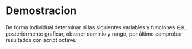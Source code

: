 # Demostracion
De forma individual determinar si las siguientes variables y funciones ∈ℝ, posteriormente graficar, obtener dominio y rango, por último comprobar resultados con script octave.
